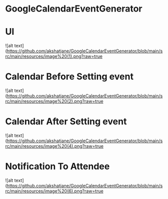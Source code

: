 # GoogleCalendarEventGenerator
# UI
![alt text](https://github.com/akshatjane/GoogleCalendarEventGenerator/blob/main/src/main/resources/image%20(1).png?raw=true
# Calendar Before Setting event
![alt text](https://github.com/akshatjane/GoogleCalendarEventGenerator/blob/main/src/main/resources/image%20(2).png?raw=true
# Calendar After Setting event
![alt text](https://github.com/akshatjane/GoogleCalendarEventGenerator/blob/main/src/main/resources/image%20(4).png?raw=true
# Notification To Attendee
![alt text](https://github.com/akshatjane/GoogleCalendarEventGenerator/blob/main/src/main/resources/image%20(6).png?raw=true
